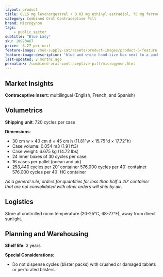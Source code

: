 ```yaml
---
layout: product
title: 0.15 mg levonorgestrel + 0.03 mg ethinyl estradiol, 75 mg ferrous fumarate "Blue Lady"
category: Combined Oral Contraceptive Pill 
brand: Microgynon
tags: 
    - public sector
subtitle: "Blue Lady"
sku: 10923487
price:  $.27 per unit
feature-image: /med-supply-cat/assets/product-images/product-5-feature.png
feature-image-description: "blue and white hand-size box next to a packet of white and red pills"
last-updated: 2 months ago
permalink: /combined-oral-contraceptive-pill/microgynon.html
---
```

## Market Insights

**Contraceptive Insert**: multilingual (English, French, and Spanish)

## Volumetrics

**Shipping unit**: 720 cycles per case

**Dimensions**:

- 30 cm w × 40 cm d × 45 cm h (11.81"w × 15.75"d × 17.72"h)
- Case volume: 0.054 m3 (1.91 ft3)
- Case weight: 6.675 kg (14.72 lbs)
- 24 inner boxes of 30  cycles per case
- 16 cases per pallet (ocean and air)
- 253,440 cycles per 20' container 576,000 cycles per 40' container 576,000 cycles per 40' HC container

*As a general rule, orders for quantities for less than half a 20' container that are not consolidated with other orders will ship by air*.

## Logistics

Store at controlled room temperature (20-25°C, 68-77°F), away from direct sunlight.

## Planning and Warehousing 

**Shelf life**: 3 years

**Special Considerations**:

- Do not dispense cycles (blister packs) with crushed or damaged tablets or perforated blisters.